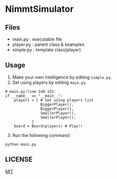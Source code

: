 # NimmtSimulator

## Files
* main.py : executable file
* player.py : parent class & examples
* simple.py : template class(player)

## Usage
1. Make your own intelligence by editing `simple.py`.
2. Set using players by editing `main.py`.
```
# main.py:line 146-153
if __name__ == "__main__":
    players = [ # Set using players list
                BiggerPlayer(),
                BiggerPlayer(),
                SmallerPlayer(),
                SmallerPlayer(),
            ]
    board = Board(players) # Play!!
```

3. Run the following command:
```
python main.py
```

## LICENSE 
[MIT](LICENSE)

